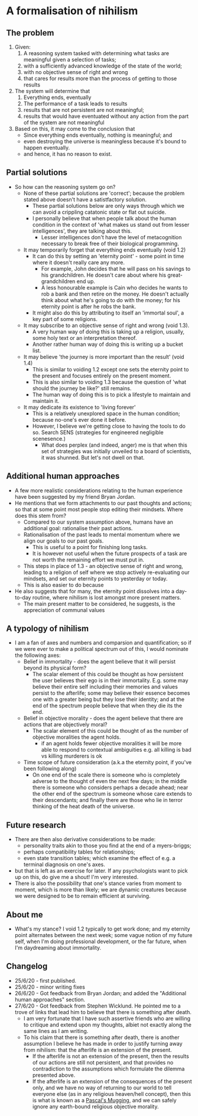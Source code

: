 # A formalisation of nihilism
## The problem
1. Given:
    1. A reasoning system tasked with determining what tasks are meaningful given a selection of tasks;
    2. with a sufficiently advanced knowledge of the state of the world;
    3. with no objective sense of right and wrong
    4. that cares for results more than the process of getting to those results
2. The system will determine that 
    1. Everything ends, eventually
    2. The performance of a task leads to results
    3. results that are not persistent are not meaningful;
    4. results that would have eventuated without any action from the part of the system are not meaningful
3. Based on this, it may come to the conclusion that
    - Since everything ends eventually, nothing is meaningful; and 
    - even destroying the universe is meaningless because it's bound to happen eventually.
    - and hence, it has no reason to exist.
## Partial solutions
- So how can the reasoning system go on?
    - None of these partial solutions are 'correct'; because the problem stated above doesn't have a satistfactory solution. 
        - These partial solutions below are only ways through which we can avoid a crippling catatonic state or flat out suicide.
        - I personally believe that when people talk about the human condition in the context of 'what makes us stand out from lesser intelligences', they are talking about this. 
            - Lesser intelligences don't have the level of metacognition necessary to break free of their biological programming. 
    - It may temporarily forget that everything ends eventually (void 1.2)
        - It can do this by setting an 'eternity point' - some point in time where it doesn't really care any more.
            - For example, John decides that he will pass on his savings to his grandchildren. He doesn't care about where his great-grandchildren end up.
            - A less honourable example is Cain who decides he wants to rob a bank and then retire on the money. He doesn't actually think about what he's going to do with the money; for his eternity point is after he robs the bank.
        - It might also do this by attributing to itself an 'immortal soul', a key part of some religions.
    - It may subscribe to an objective sense of right and wrong (void 1.3).
        - A very human way of doing this is taking up a religion, usually, some holy text or an interpretation thereof.
        - Another rather human way of doing this is writing up a bucket list.
    - It may believe 'the journey is more important than the result' (void 1.4)
        - This is similar to voiding 1.2 except one sets the eternity point to the present and focuses entirely on the present moment.
        - This is also similar to voiding 1.3 because the question of 'what should the journey be like?' still remains. 
        - The human way of doing this is to pick a lifestyle to maintain and maintain it. 
    - It may dedicate its existence to 'living forever'
        - This is a relatively unexplored space in the human condition; because no-one's ever done it before.
        - However, I believe we're getting close to having the tools to do so. Search SENS (strategies for engineered negligible scenesence.)
            - What does perplex (and indeed, anger) me is that when this set of strategies was initially unveiled to a board of scientists, it was shunned. But let's not dwell on that. 

## Additional human approaches
- A few more realistic considerations relating to the human experience have been suggested by my friend Bryan Jordan.
- He mentions that we form attachments to our past thoughts and actions; so that at some point most people stop editing their mindsets. Where does this stem from?
    - Compared to our system assumption above, humans have an additional goal: rationalise their past actions. 
    - Rationalisation of the past leads to mental momentum where we align our goals to our past goals.
        - This is useful to a point for finishing long tasks.
        - It is however not useful when the future prospects of a task are not worth the remaining effort we must put in.
    - This steps in place of 1.3 - an objective sense of right and wrong, leading to a religion of self where we stop actively re-evaluating our mindsets, and set our eternity points to yesterday or today.
    - This is also easier to do because 
- He also suggests that for many, the eternity point dissolves into a day-to-day routine, where nihilism is lost amongst more present matters.
    - The main present matter to be considered, he suggests, is the appreciation of communal values

## A typology of nihilism
- I am a fan of axes and numbers and comparsion and quantification; so if we were ever to make a political spectrum out of this, I would nominate the following axes:
    - Belief in immortality - does the agent believe that it will persist beyond its physical form?
        - The scalar element of this could be thought as how persistent the user believes their ego is in their immortality. E.g. some may believe their entire self including their memories and values persist to the afterlife; some may believe their essence becomes one with a greater being but they lose their identity; and at the end of the spectrum people believe that when they die its the end.  
    - Belief in objective morality - does the agent believe that there are actions that are objectively moral?
        - The scalar element of this could be thought of as the number of objective moralities the agent holds.
            - if an agent holds fewer objective moralities it will be more able to respond to contextual ambiguities e.g. all killing is bad vs killing murderers is ok
    - Time scope of future consideration (a.k.a the eternity point, if you've been following along)
        - On one end of the scale there is someone who is completely adverse to the thought of even the next few days; in the middle there is someone who considers perhaps a decade ahead; near the other end of the spectrum is someone whose care extends to their descendants; and finally there are those who lie in terror thinking of the heat death of the universe.

## Future research
- There are then also derivative considerations to be made:
    - personality traits akin to those you find at the end of a myers-briggs;
    - perhaps compatibility tables for relationships;
    - even state transition tables; which examine the effect of e.g. a terminal diagnosis on one's axes.
- but that is left as an exercise for later. If any psychologists want to pick up on this, do give me a shout! I'm very interested.
- There is also the possibility that one's stance varies from moment to moment, which is more than likely; we are dynamic creatures because we were designed to be to remain efficient at surviving.

## About me
- What's my stance? I void 1.2 typically to get work done; and my eternity point alternates between the next week; some vague notion of my future self, when I'm doing professional development, or the far future, when I'm daydreaming about immortality.
## Changelog
- 25/6/20 - first published.
- 25/6/20 - minor writing fixes
- 26/6/20 - Got feedback from Bryan Jordan; and added the "Additional human approaches" section.
- 27/6/20 - Got feedback from Stephen Wicklund. He pointed me to a trove of links that lead him to believe that there is something after death. 
    - I am very fortunate that I have such assertive friends who are willing to critique and extend upon my thoughts, albiet not exactly along the same lines as I am writing. 
    - To his claim that there is something after death, there is another assumption I believe he has made in order to justify turning away from nihilism: that the afterlife is an extension of the present.
        - If the afterlife is not an extension of the present, then the results of our actions are still not persistent, and that provides no contradiction to the assumptions which formulate the dilemma presented above.
        - If the afterlife is an extension of the consequences of the present only, and we have no way of returning to our world to tell everyone else (as in any religious heaven/hell concept), then this is what is known as a [Pascal's Mugging](https://www.youtube.com/watch?v=JRuNA2eK7w0), and we can safely ignore any earth-bound religious objective morality.